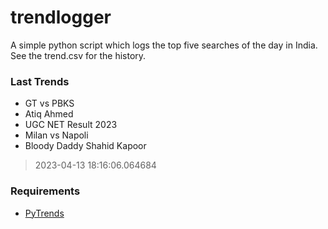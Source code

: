 # trendlogger
A simple python script which logs the top five searches of the day in India.<br>See the trend.csv for the history.<br>

<!-- Last Trends -->
### Last Trends
* GT vs PBKS
* Atiq Ahmed
* UGC NET Result 2023
* Milan vs Napoli
* Bloody Daddy Shahid Kapoor
> 2023-04-13 18:16:06.064684

<!-- Requirements -->
### Requirements
* [PyTrends](https://github.com/dreyco676/pytrends)
